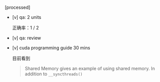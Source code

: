 [processed]

* [v] qa: 2 units

    正确率：1 / 2

* [v] qa: review

* [v] cuda programming guide 30 mins

    目前看到

    > Shared Memory gives an example of using shared memory. In addition to `__syncthreads()`
